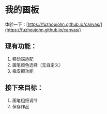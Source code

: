 # 我的画板

体验一下：[https://fuzhoujohn.github.io/canvas/](https://fuzhoujohn.github.io/canvas/)

## 现有功能：

1. 移动端适配
2. 画笔颜色选择（无自定义）
3. 橡皮擦功能

## 接下来目标：

1. 画笔粗细调节
2. 保存作品
